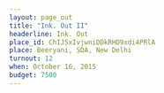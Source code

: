 ```yaml
---
layout: page_out
title: "Ink. Out II"
headerline: Ink. Out
place_id: ChIJ5xIvjwniDDkRHO9xdi4PRlA
place: Beeryani, SDA, New Delhi
turnout: 12
when: October 16, 2015
budget: 7500
---
```

<!-- go to https://developers.google.com/maps/documentation/embed/start for place_id -->